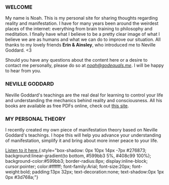 ### WELCOME

My name is Noah.  This is my personal site for sharing thoughts regarding reality and manifestation.  I have for many years been around the weirdest places of the internet: everything from brain training to philosophy and meditation.  I finally have what I believe to be a pretty clear image of what I believe we are as humans and what we can do to improve our situation.  All thanks to my lovely friends **Erin & Ainsley**, who introduced me to Neville Goddard. <3

Should you have any questions about the content here or a desire to contact me personally, please do so at *[noah@godequals.me](mailto:noah@godequals.me)*.  I will be happy to hear from you.


### NEVILLE GODDARD
Neville Goddard's teachings are the real deal for learning to control your life and understanding the mechanics behind reality and consciousness.  All his books are available as free PDFs online, check out [this site](https://imaginationandfaith.com/neville-goddard-free-pdf-epub-books/).

### MY PERSONAL THEORY
I recently created my own piece of manifestation theory based on Neville Goddard's teachings.  I hope this will help you advance your understanding of manifestation, simplify it and bring about more inner peace to your life.

[Listen to it here.](/noah_theory.mp3){:style="box-shadow: 0px 10px 14px -7px #276873; background:linear-gradient(to bottom, #599bb3 5%, #408c99 100%); background-color:#599bb3; border-radius:8px; display:inline-block; cursor:pointer; color:#ffffff; font-family:Arial; font-size:20px; font-weight:bold; padding:13px 32px; text-decoration:none; text-shadow:0px 1px 0px #3d768a;"}
